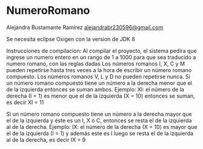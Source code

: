 # NumeroRomano
Alejandra Bustamante Ramírez alejandrabr230596@gmail.com

Se necesita eclipse Oxigen con la version de JDK 8

Instrucciones de compilacion: Al compilar el proyecto, el sistema pedira que ingrese un numero entero en un rango de 1 a 1000 para que sea traducido a numero romano, con las reglas dadas Los números romanos I, X, C y M pueden repetirse hasta tres veces a la hora de escribir un número romano compuesto. Los números romanos V, L y D no pueden repetirse nunca. Si un número romano compuesto tiene un número a la derecha menor que el de la izquierda entonces se suman ambos. Ejemplo: XI: el número de la derecha (I = 1) es menor que el de la izquierda (X = 10) entonces se suman, es decir XI = 11

Si un número romano compuesto tiene un número a la derecha mayor que el de la izquierda y éste es un I, X o C, entonces se resta el de la izquierda al de la derecha. Ejemplo: IX: el número de la derecha (X = 10) es mayor que el de la izquierda (I = 1) y además este es I luego se resta el de la izquierda al de la derecha, es decir IX = 9

